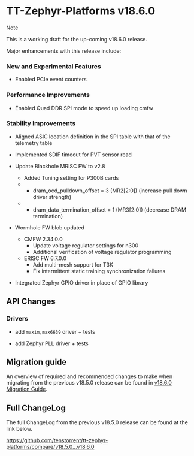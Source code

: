 # TT-Zephyr-Platforms v18.6.0

> [!NOTE]
> This is a working draft for the up-coming v18.6.0 release.

[comment]: <> (We are pleased to announce the release of TT Zephyr Platforms firmware version 18.6.0 🥳🎉.)

Major enhancements with this release include:

[comment]: <> (H3 External Project Collaboration Efforts, if applicable)

### New and Experimental Features

* Enabled PCIe event counters

### Performance Improvements

* Enabled Quad DDR SPI mode to speed up loading cmfw

### Stability Improvements

* Aligned ASIC location definition in the SPI table with that of the telemetry table
* Implemented SDIF timeout for PVT sensor read
* Update Blackhole MRISC FW to v2.8
  * Added Tuning setting for P300B cards
  * * dram_ocd_pulldown_offset = 3 (MR2[2:0]) (increase pull down driver strength)
  * * dram_data_termination_offset = 1 (MR3[2:0]) (decrease DRAM termination)

* Wormhole FW blob updated
  * CMFW 2.34.0.0
    * Update voltage regulator settings for n300
    * Additional verification of voltage regulator programming
  * ERISC FW 6.7.0.0
    * Add multi-mesh support for T3K
    * Fix intermittent static training synchronization failures

* Integrated Zephyr GPIO driver in place of GPIO library

[comment]: <> (H1 Security vulnerabilities fixed?)

## API Changes

[comment]: <> (H3 Removed APIs, H3 Deprecated APIs, H3 New APIs, if applicable)

[comment]: <> (UL PCIe)
[comment]: <> (UL DDR)
[comment]: <> (UL Ethernet)
[comment]: <> (UL Telemetry)
[comment]: <> (UL Debug / Developer Features)
[comment]: <> (UL Drivers)
[comment]: <> (UL Libraries)

[comment]: <> (H2 New Samples, if applicable)

[comment]: <> (UL PCIe)
[comment]: <> (UL DDR)
[comment]: <> (UL Ethernet)
[comment]: <> (UL Telemetry)
[comment]: <> (UL Debug / Developer Features)

### Drivers

* add `maxim,max6639` driver + tests

* add Zephyr PLL driver + tests

[comment]: <> (UL Libraries)

[comment]: <> (H2 Other Notable Changes, if applicable)

[comment]: <> (UL PCIe)
[comment]: <> (UL DDR)
[comment]: <> (UL Ethernet)
[comment]: <> (UL Telemetry)
[comment]: <> (UL Debug / Developer Features)
[comment]: <> (UL Drivers)
[comment]: <> (UL Libraries)

[comment]: <> (H2 New Boards, if applicable)

## Migration guide

An overview of required and recommended changes to make when migrating from the previous v18.5.0 release can be found in [v18.6.0 Migration Guide](https://github.com/tenstorrent/tt-zephyr-platforms/tree/main/doc/release/migration-guide-18.6.md).

## Full ChangeLog

The full ChangeLog from the previous v18.5.0 release can be found at the link below.

https://github.com/tenstorrent/tt-zephyr-platforms/compare/v18.5.0...v18.6.0
